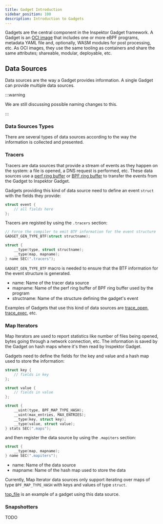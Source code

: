 ```yaml
---
title: Gadget Introduction
sidebar_position: 100
description: Introduction to Gadgets
---
```


Gadgets are the central component in the Inspektor Gadget framework. A Gadget is
an [OCI image](https://opencontainers.org/) that includes one or more eBPF
programs, metadata YAML file and, optionally, WASM modules for post processing,
etc. As OCI images, they use the same tooling as containers and share the same
attributes; shareable, modular, deployable, etc.

## Data Sources

Data sources are the way a Gadget provides information. A single Gadget can
provide multiple data sources.


:::warning

We are still discussing possible naming changes to this.

:::

### Data Sources Types

There are several types of data sources according to the way the information is
collected and presented.

### Tracers

Tracers are data sources that provide a stream of events as they happen on the
system: a file is opened, a DNS request is performed, etc. These data sources use
a [perf ring
buffer](https://docs.kernel.org/next/userspace-api/perf_ring_buffer.html) or
[BPF ring buffer](https://docs.kernel.org/6.6/bpf/ringbuf.html) to transfer the
events from the Gadget to Inspektor Gadget.

Gadgets providing this kind of data source need to define an event `struct` with
the fields they provide:

```c
struct event {
	// all fields here
};
```

Tracers are registed by using the `.tracers` section:

```c
// Force the compiler to emit BTF information for the event structure
GADGET_GEN_TYPE_BTF(struct structname);

struct {
	__type(type, struct structname);
	__type(map, mapname);
} name SEC(".tracers");
```

`GADGET_GEN_TYPE_BTF` macro is needed to ensure that the BTF information for
the event structure is generated.

- name: Name of the tracer data source
- mapname: Name of the perf ring buffer of BPF ring buffer used by the program
- structname: Name of the structure defining the gadget's event

Examples of Gadgets that use this kind of data sources are
[trace_open](https://github.com/inspektor-gadget/inspektor-gadget/tree/%IG_BRANCH%/gadgets/trace_open),
[trace_exec](https://github.com/inspektor-gadget/inspektor-gadget/tree/%IG_BRANCH%/gadgets/trace_exec),
etc.

### Map Iterators

Map Iterators are used to report statistics like number of files being opened,
bytes going through a network connection, etc. The information is saved by the
Gadget on hash maps where it's then read by Inspektor Gadget.

Gadgets need to define the fields for the key and value and a hash map used to store the information:

```c
struct key {
	// fields in key
};

struct value {
	// fields in value
};

struct {
	__uint(type, BPF_MAP_TYPE_HASH);
	__uint(max_entries, MAX_ENTRIES);
	__type(key, struct key);
	__type(value, struct value);
} stats SEC(".maps");
```

and then register the data source by using the `.mapiters` section:

```c
struct {
	__type(map, mapname);
} name SEC(".mapiters");
```

- name: Name of the data source
- mapname: Name of the hash map used to store the data

Currently, Map Iterator data sources only support iterating over maps of type
`BPF_MAP_TYPE_HASH` with keys and values of type `struct`.

[top_file](https://github.com/inspektor-gadget/inspektor-gadget/tree/%IG_BRANCH%/gadgets/top_file)
is an example of a gadget using this data source.

### Snapshotters

TODO
